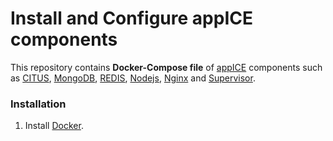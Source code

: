 # Install and Configure appICE components

This repository contains **Docker-Compose file** of [appICE](https://www.appice.io/) components such as [CITUS](https://www.citusdata.com/), [MongoDB](http://www.mongodb.org), [REDIS](https://redis.io/), [Nodejs](https://nodejs.org/en/), [Nginx](https://www.nginx.com/) and [Supervisor](http://supervisord.org/).

### Installation

1. Install [Docker](https://docs.docker.com/engine/install/).
